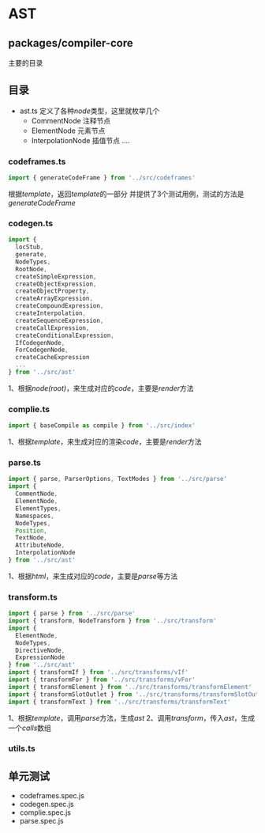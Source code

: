 
# AST

## packages/compiler-core
主要的目录

## 目录


- ast.ts
定义了各种*node*类型，这里就枚举几个
  - CommentNode 注释节点
  - ElementNode 元素节点
  - InterpolationNode 插值节点
  ....


### codeframes.ts
```js
import { generateCodeFrame } from '../src/codeframes'
```
根据*template*，返回*template*的一部分
并提供了3个测试用例，测试的方法是*generateCodeFrame*




### codegen.ts
```js
import { 
  locStub,
  generate,
  NodeTypes,
  RootNode,
  createSimpleExpression,
  createObjectExpression,
  createObjectProperty,
  createArrayExpression,
  createCompoundExpression,
  createInterpolation,
  createSequenceExpression,
  createCallExpression,
  createConditionalExpression,
  IfCodegenNode,
  ForCodegenNode,
  createCacheExpression
  ... 
} from '../src/ast'
```
1、根据*node(root)*，来生成对应的*code*，主要是*render*方法





### complie.ts
```js
import { baseCompile as compile } from '../src/index'
```
1、根据*template*，来生成对应的渲染*code*，主要是*render*方法




### parse.ts
```js
import { parse, ParserOptions, TextModes } from '../src/parse'
import {
  CommentNode,
  ElementNode,
  ElementTypes,
  Namespaces,
  NodeTypes,
  Position,
  TextNode,
  AttributeNode,
  InterpolationNode
} from '../src/ast'
```
1、根据*html*，来生成对应的*code*，主要是*parse*等方法




### transform.ts
```js
import { parse } from '../src/parse'
import { transform, NodeTransform } from '../src/transform'
import {
  ElementNode,
  NodeTypes,
  DirectiveNode,
  ExpressionNode
} from '../src/ast'
import { transformIf } from '../src/transforms/vIf'
import { transformFor } from '../src/transforms/vFor'
import { transformElement } from '../src/transforms/transformElement'
import { transformSlotOutlet } from '../src/transforms/transformSlotOutlet'
import { transformText } from '../src/transforms/transformText'
```
1、根据*template*，调用*parse*方法，生成*ast*
2、调用*transform*，传入*ast*，生成一个*calls*数组




### utils.ts



## 单元测试
- codeframes.spec.js
- codegen.spec.js
- complie.spec.js
- parse.spec.js





